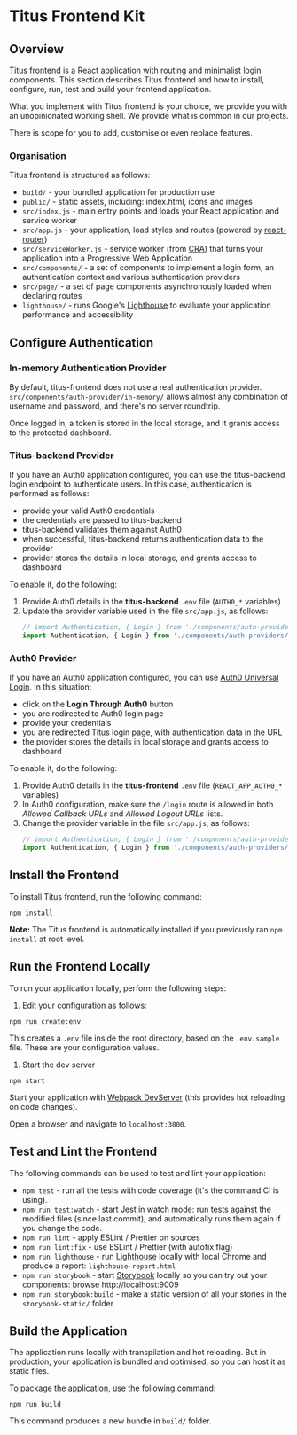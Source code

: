 # Titus Frontend Kit
## Overview
Titus frontend is a [React] application with routing and minimalist login components. This section describes Titus frontend and how to install, configure, run, test and build your frontend application. 

What you implement with Titus frontend is your choice, we provide you with an unopinionated working shell.
We provide what is common in our projects.

There is scope for you to add, customise or even replace features.

### Organisation
Titus frontend is structured as follows:

* `build/` - your bundled application for production use
* `public/` - static assets, including: index.html, icons and images
* `src/index.js` - main entry points and loads your React application and service worker
* `src/app.js` - your application, load styles and routes (powered by [react-router])
* `src/serviceWorker.js` - service worker (from [CRA]) that turns your application into a Progressive Web Application
* `src/components/` - a set of components to implement a login form, an authentication context and various authentication providers
* `src/page/` - a set of page components asynchronously loaded when declaring routes
* `lighthouse/` - runs Google's [Lighthouse] to evaluate your application performance and accessibility

## Configure Authentication
### In-memory Authentication Provider

By default, titus-frontend does not use a real authentication provider.
`src/components/auth-provider/in-memory/` allows almost any combination of username and password, and there's no server roundtrip.

Once logged in, a token is stored in the local storage, and it grants access to the protected dashboard.

### Titus-backend Provider

If you have an Auth0 application configured, you can use the titus-backend login endpoint to authenticate users.
In this case, authentication is performed as follows:
- provide your valid Auth0 credentials
- the credentials are passed to titus-backend
- titus-backend validates them against Auth0
- when successful, titus-backend returns authentication data to the provider
- provider stores the details in local storage, and grants access to dashboard

To enable it, do the following:
1. Provide Auth0 details in the **titus-backend** `.env` file (`AUTH0_*` variables)
1. Update the provider variable used in the file `src/app.js`, as follows:
   ```js
   // import Authentication, { Login } from './components/auth-providers/in-memory'
   import Authentication, { Login } from './components/auth-providers/titus-backend'
   ```

### Auth0 Provider

If you have an Auth0 application configured, you can use [Auth0 Universal Login][auth0-login].
In this situation:
- click on the **Login Through Auth0** button
- you are redirected to Auth0 login page
- provide your credentials
- you are redirected Titus login page, with authentication data in the URL
- the provider stores the details in local storage and grants access to dashboard

To enable it, do the following:
1. Provide Auth0 details in the **titus-frontend** `.env` file (`REACT_APP_AUTH0_*` variables)
1. In Auth0 configuration, make sure the `/login` route is allowed in both _Allowed Callback URLs_ and _Allowed Logout URLs_ lists.
1. Change the provider variable in the file `src/app.js`, as follows:
   ```js
   // import Authentication, { Login } from './components/auth-providers/in-memory'
   import Authentication, { Login } from './components/auth-providers/auth0'
   ```

## Install the Frontend
To install Titus frontend, run the following command:

```
npm install
```

**Note:** The Titus frontend is automatically installed if you previously ran `npm install` at root level.

## Run the Frontend Locally
To run your application locally, perform the following steps:

1. Edit your configuration as follows:
  ```
  npm run create:env
  ```

  This creates a `.env` file inside the root directory, based on the `.env.sample` file.
  These are your configuration values.

1. Start the dev server
  ```
  npm start
  ```

  Start your application with [Webpack DevServer][webpack-dev-server] (this provides hot reloading on code changes).

  Open a browser and navigate to `localhost:3000`.


## Test and Lint the Frontend
The following commands can be used to test and lint your application:

* `npm test` - run all the tests with code coverage (it's the command CI is using).
* `npm run test:watch` - start Jest in watch mode: run tests against the modified files (since last commit), and automatically runs them again if you change the code.
* `npm run lint` - apply ESLint / Prettier on sources
* `npm run lint:fix` - use ESLint / Prettier (with autofix flag)
* `npm run lighthouse` - run [Lighthouse] locally with local Chrome and produce a report: `lighthouse-report.html`
* `npm run storybook` - start [Storybook] locally so you can try out your components: browse http://localhost:9009
* `npm run storybook:build` - make a static version of all your stories in the `storybook-static/` folder


## Build the Application

The application runs locally with transpilation and hot reloading.
But in production, your application is bundled and optimised, so you can host it as static files.

To package the application, use the following command:
```
npm run build
```
This command produces a new bundle in `build/` folder.



[React]: https://reactjs.org
[CRA]: https://facebook.github.io/create-react-app
[react-router]: https://reacttraining.com/react-router/web
[yup]: https://github.com/jquense/yup#readme
[Jest]: https://jestjs.io
[Enzyme]: https://airbnb.io/enzyme
[ESLint]: https://eslint.org
[Prettier]: https://prettier.io
[Standard]: https://standardjs.com/
[Auth0]: https://auth0.com
[Lighthouse]: https://developers.google.com/web/tools/lighthouse
[Storybook]: https://storybook.js.org
[webpack-dev-server]: https://webpack.js.org/configuration/dev-server
[auth0-login]: https://auth0.com/docs/universal-login
